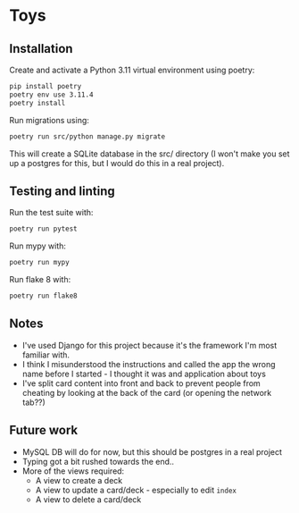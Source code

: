 # Toys

## Installation

Create and activate a Python 3.11 virtual environment using poetry:

```sh
pip install poetry
poetry env use 3.11.4
poetry install
```

Run migrations using:

```sh
poetry run src/python manage.py migrate
```

This will create a SQLite database in the src/ directory (I won't make you set up a postgres for 
this, but I would do this in a real project).


## Testing and linting

Run the test suite with:

```sh
poetry run pytest
```

Run mypy with:

```sh
poetry run mypy
```

Run flake 8 with:

```sh
poetry run flake8
```


## Notes

* I've used Django for this project because it's the framework I'm most familiar with.
* I think I misunderstood the instructions and called the app the wrong name before I started - I thought 
it was and application about toys
* I've split card content into front and back to prevent people from cheating by looking at the back of the card (or opening the network tab??)


## Future work

* MySQL DB will do for now, but this should be postgres in a real project
* Typing got a bit rushed towards the end..
* More of the views required:
    * A view to create a deck
    * A view to update a card/deck - especially to edit `index`
    * A view to delete a card/deck

